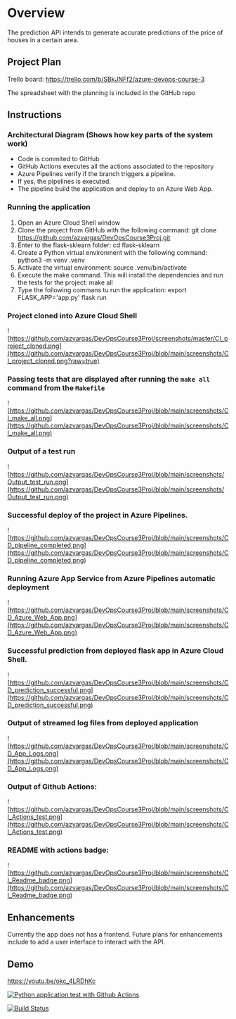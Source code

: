 # Overview

The prediction API intends to generate accurate predictions of the price of houses in a certain area.

## Project Plan

Trello board:
https://trello.com/b/SBkJNFf2/azure-devops-course-3

The spreadsheet with the planning is included in the GitHub repo

## Instructions

### Architectural Diagram (Shows how key parts of the system work)
- Code is commited to GitHub
- GitHub Actions executes all the actions associated to the repository
- Azure Pipelines verify if the branch triggers a pipeline.
- If yes, the pipelines is executed.
- The pipeline build the application and deploy to an Azure Web App.

### Running the application
1. Open an Azure Cloud Shell window
2. Clone the project from GitHub with the following command:
   git clone https://github.com/azvargas/DevOpsCourse3Proj.git
3. Enter to the flask-sklearn folder:
   cd flask-sklearn
4. Create a Python virtual environment with the following command:
   python3 -m venv .venv
5. Activate the virtual environment:
   source .venv/bin/activate
6. Execute the make command. This will install the dependencies and run the tests for the project:
   make all
7. Type the following commans tu run the application:
   export FLASK_APP='app.py'
   flask run

### Project cloned into Azure Cloud Shell
![https://github.com/azvargas/DevOpsCourse3Proj/screenshots/master/CI_project_cloned.png](https://github.com/azvargas/DevOpsCourse3Proj/blob/main/screenshots/CI_project_cloned.png?raw=true)

### Passing tests that are displayed after running the `make all` command from the `Makefile`
![https://github.com/azvargas/DevOpsCourse3Proj/blob/main/screenshots/CI_make_all.png](https://github.com/azvargas/DevOpsCourse3Proj/blob/main/screenshots/CI_make_all.png)

### Output of a test run
![https://github.com/azvargas/DevOpsCourse3Proj/blob/main/screenshots/Output_test_run.png](https://github.com/azvargas/DevOpsCourse3Proj/blob/main/screenshots/Output_test_run.png)

### Successful deploy of the project in Azure Pipelines.  
![https://github.com/azvargas/DevOpsCourse3Proj/blob/main/screenshots/CD_pipeline_completed.png](https://github.com/azvargas/DevOpsCourse3Proj/blob/main/screenshots/CD_pipeline_completed.png)

### Running Azure App Service from Azure Pipelines automatic deployment
![https://github.com/azvargas/DevOpsCourse3Proj/blob/main/screenshots/CD_Azure_Web_App.png](https://github.com/azvargas/DevOpsCourse3Proj/blob/main/screenshots/CD_Azure_Web_App.png)

### Successful prediction from deployed flask app in Azure Cloud Shell.
![https://github.com/azvargas/DevOpsCourse3Proj/blob/main/screenshots/CD_prediction_successful.png](https://github.com/azvargas/DevOpsCourse3Proj/blob/main/screenshots/CD_prediction_successful.png)

### Output of streamed log files from deployed application
![https://github.com/azvargas/DevOpsCourse3Proj/blob/main/screenshots/CD_App_Logs.png](https://github.com/azvargas/DevOpsCourse3Proj/blob/main/screenshots/CD_App_Logs.png)

### Output of Github Actions:
![https://github.com/azvargas/DevOpsCourse3Proj/blob/main/screenshots/CI_Actions_test.png](https://github.com/azvargas/DevOpsCourse3Proj/blob/main/screenshots/CI_Actions_test.png)

### README with actions badge:
![https://github.com/azvargas/DevOpsCourse3Proj/blob/main/screenshots/CI_Readme_badge.png](https://github.com/azvargas/DevOpsCourse3Proj/blob/main/screenshots/CI_Readme_badge.png)


## Enhancements

Currently the app does not has a frontend. Future plans for enhancements include to add a user interface to interact with the API.

## Demo 
https://youtu.be/okc_4LRDhKc

[![Python application test with Github Actions](https://github.com/azvargas/DevOpsCourse3Proj/actions/workflows/pythonapp.yml/badge.svg)](https://github.com/azvargas/DevOpsCourse3Proj/actions/workflows/pythonapp.yml)

[![Build Status](https://dev.azure.com/factroniccloud/DevOpsCourse3/_apis/build/status%2Fazvargas.DevOpsCourse3Proj?branchName=main)](https://dev.azure.com/factroniccloud/DevOpsCourse3/_build/latest?definitionId=1&branchName=main)
